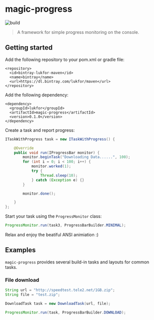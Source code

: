 # magic-progress

![build](https://github.com/lukfor/magic-progress/workflows/build/badge.svg)

> A framework for simple progress monitoring on the console.

## Getting started


Add the following repository to your pom.xml or gradle file:

```
<repository>
  <id>bintray-lukfor-maven</id>
  <name>bintray</name>
  <url>https://dl.bintray.com/lukfor/maven</url>
</repository>
```

Add the following dependency:

```
<dependency>
  <groupId>lukfor</groupId>
  <artifactId>magic-progress</artifactId>
  <version>0.1.0</version>
</dependency>
```

Create a task and report progress:

```java
ITaskWithProgress task = new ITaskWithProgress() {

	@Override
	public void run(IProgressBar monitor) {
		monitor.beginTask("Downloading Data......", 100);
		for (int i = 0; i < 100; i++) {
			monitor.worked(1);
			try {
				Thread.sleep(10);
			} catch (Exception e) {}
		}

		monitor.done();

	}
};
```

Start your task using the `ProgressMonitor` class:

```java
ProgressMonitor.run(task3, ProgressBarBuilder.MINIMAL);
```

Relax and enjoy the beatiful ANSI animiation :) 


## Examples
 
`magic-progress` provides several build-in tasks and layouts for common tasks.

### File download

```java
String url = "http://speedtest.tele2.net/1GB.zip";
String file = "test.zip";

DownloadTask task = new DownloadTask(url, file);

ProgressMonitor.run(task, ProgressBarBuilder.DOWNLOAD);
```
